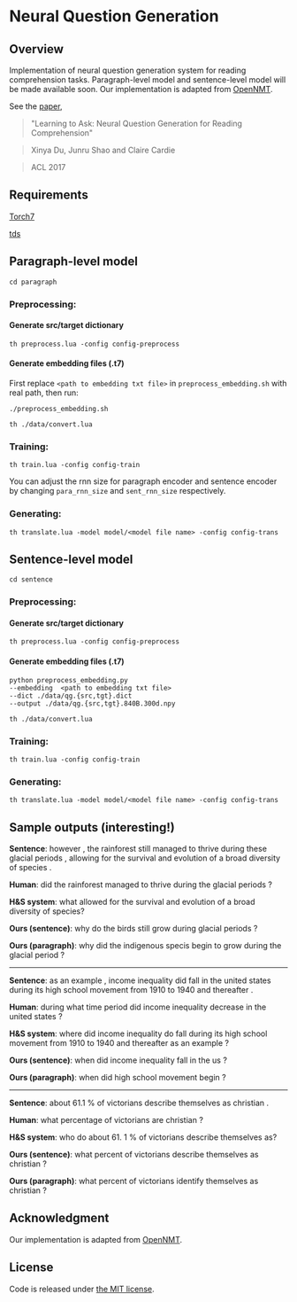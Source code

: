 # Neural Question Generation 

## Overview

Implementation of neural question generation system for reading comprehension tasks. Paragraph-level model and sentence-level model will be made available soon. Our implementation is adapted from [OpenNMT](http://opennmt.net).

See the [paper](https://arxiv.org/abs/1705.00106),
>"Learning to Ask: Neural Question Generation for Reading Comprehension"

>Xinya Du, Junru Shao and Claire Cardie

>ACL 2017

## Requirements

[Torch7](https://github.com/torch/torch7)

[tds](https://github.com/torch/tds)

## Paragraph-level model

	cd paragraph


### Preprocessing:

#### Generate src/target dictionary

```
th preprocess.lua -config config-preprocess
```

#### Generate embedding files (.t7)

First replace ```<path to embedding txt file>``` in ```preprocess_embedding.sh``` with real path, then run:


	./preprocess_embedding.sh
	
	th ./data/convert.lua


### Training:

	th train.lua -config config-train

You can adjust the rnn size for paragraph encoder and sentence encoder by changing ```para_rnn_size``` and ```sent_rnn_size``` respectively.

### Generating:

	th translate.lua -model model/<model file name> -config config-trans
	

## Sentence-level model

	cd sentence


### Preprocessing:

#### Generate src/target dictionary

	th preprocess.lua -config config-preprocess


#### Generate embedding files (.t7)

	python preprocess_embedding.py 
	--embedding  <path to embedding txt file>
	--dict ./data/qg.{src,tgt}.dict 
	--output ./data/qg.{src,tgt}.840B.300d.npy

	th ./data/convert.lua


### Training:


	th train.lua -config config-train



### Generating:


	th translate.lua -model model/<model file name> -config config-trans





## Sample outputs (interesting!)

**Sentence**: however , the rainforest still managed to thrive during these glacial periods , allowing for the survival and evolution of a broad diversity of species . 

**Human**: did the rainforest managed to thrive during the glacial periods ?

**H&S system**: what allowed for the survival and evolution of a broad diversity of species?

**Ours (sentence)**: why do the birds still grow during glacial periods ?

**Ours (paragraph)**: why did the indigenous specis begin to grow during the glacial period ?

---------------

**Sentence**: as an example , income inequality did fall in the united states during its high school movement from 1910 to 1940 and thereafter .

**Human**: during what time period did income inequality decrease in the united states ?

**H&S system**: where did income inequality do fall during its high school movement from 1910 to 1940 and thereafter as an example ?

**Ours (sentence)**: when did income inequality fall in the us ?

**Ours (paragraph)**: when did high school movement begin ?

---------------

**Sentence**: about 61.1 % of victorians describe themselves as christian .

**Human**: what percentage of victorians are christian ?

**H&S system**: who do about 61. 1 % of victorians describe themselves as?

**Ours (sentence)**: what percent of victorians describe themselves as christian ?

**Ours (paragraph)**: what percent of victorians identify themselves as christian ?

## Acknowledgment

Our implementation is adapted from [OpenNMT](http://opennmt.net).

## License

Code is released under [the MIT license](http://opensource.org/licenses/MIT).
